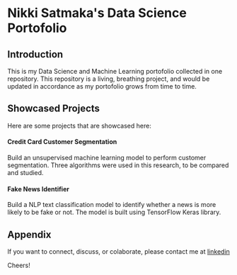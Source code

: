 # Nikki Satmaka's Data Science Portofolio

## Introduction
This is my Data Science and Machine Learning portofolio collected in one repository. This repository is a living, breathing project, and would be updated in accordance as my portofolio grows from time to time.

## Showcased Projects

Here are some projects that are showcased here:

#### Credit Card Customer Segmentation

Build an unsupervised machine learning model to perform customer segmentation. Three algorithms were used in this research, to be compared and studied.

#### Fake News Identifier

Build a NLP text classification model to identify whether a news is more likely to be fake or not. The model is built using TensorFlow Keras library.

## Appendix

If you want to connect, discuss, or colaborate, please contact me at [linkedin](https://www.linkedin.com/in/nikkisatmaka/)

Cheers!
